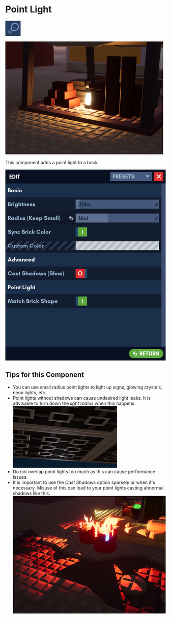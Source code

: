 # Point Light

![Icon](../images/components/point_light.png)

![Point Light Example](../images/components/point_light_example.png)

This component adds a point light to a brick.

![Edit Menu](../images/components/edit_menu_point_light.png)

## Tips for this Component

- You can use small radius point lights to light up signs, glowing crystals, neon lights, etc.
- Point lights without shadows can cause undesired light leaks. It is advisable to turn down the *light radius* when this happens.
![Light Leak](../images/components/light_leak.png)
- Do not overlap point lights too much as this can cause performance issues.
- It is important to use the *Cast Shadows* option sparsely or when it's necessary. Misuse of this can lead to your point lights casting abnormal shadows like this.
![Shadow Example](../images/components/point_light_shadow_example_1.png)